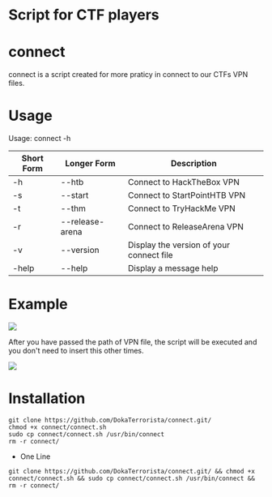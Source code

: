 # Script for CTF players
# connect

connect is a script created for more praticy in connect to our CTFs VPN files.

# Usage

Usage: connect -h

| Short Form | Longer Form | Description |
| ---------- | ----------- | ----------- |
| -h | --htb |   Connect to HackTheBox VPN |
| -s | --start | Connect to StartPointHTB VPN |
| -t | --thm |   Connect to TryHackMe VPN |
| -r | --release-arena | Connect to ReleaseArena VPN |
| -v | --version | Display the version of your connect file |
| -help | --help | Display a message help |

# Example

<img src="https://user-images.githubusercontent.com/83892184/162573615-eefc6c97-e31f-4ab4-9ff7-79247aab3d36.png">

After you have passed the path of VPN file, the script will be executed and you don't need to insert this other times.

<img src="https://user-images.githubusercontent.com/83892184/162573724-588c48c9-08b5-43f3-977b-343ad7df10e6.png">

# Installation

```
git clone https://github.com/DokaTerrorista/connect.git/
chmod +x connect/connect.sh
sudo cp connect/connect.sh /usr/bin/connect
rm -r connect/
```

- One Line

```
git clone https://github.com/DokaTerrorista/connect.git/ && chmod +x connect/connect.sh && sudo cp connect/connect.sh /usr/bin/connect && rm -r connect/
```

